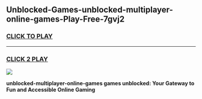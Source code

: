 
## Unblocked-Games-unblocked-multiplayer-online-games-Play-Free-7gvj2
<h3>
<a href="https://premium76.site?title=unblocked-multiplayer-online-games&ref=10A">CLICK TO PLAY</a></h3>
<hr>

<h3>
<a href="https://premium76.site?title=unblocked-multiplayer-online-games&ref=10A">CLICK 2 PLAY</a>
  
</h3>

<a href="https://premium76.site?title=unblocked-multiplayer-online-games&ref=10A"><img src="https://clearcache.store/games.png"></a>


**unblocked-multiplayer-online-games games unblocked: Your Gateway to Fun and Accessible Online Gaming**
